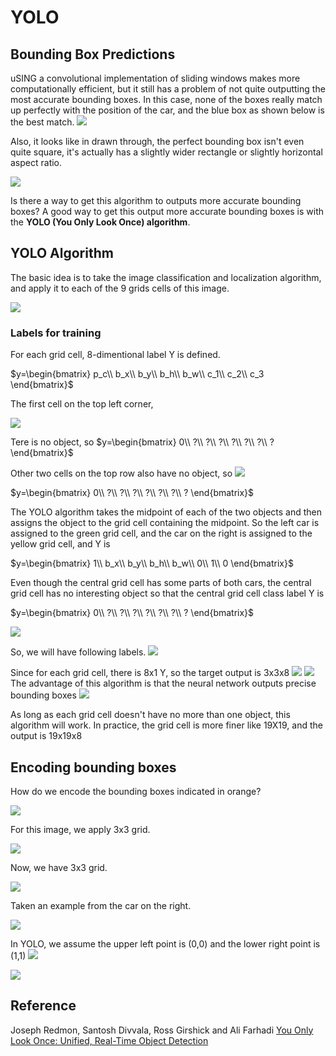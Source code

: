 # YOLO
## Bounding Box Predictions

 uSING a convolutional implementation of sliding windows makes more computationally efficient, but it still has a problem of not quite outputting the most accurate bounding boxes.  In this case, none of the boxes really match up perfectly with the position of the car, and the blue box as shown below is the best match.
![](images/097-bounding-box-predictions-1acf3ebc.png)

Also, it looks like in drawn through, the perfect bounding box isn't even quite square, it's actually has a slightly wider rectangle or slightly horizontal aspect ratio.

![](images/097-bounding-box-predictions-78a560d0.png)

Is there a way to get this algorithm to outputs more accurate bounding boxes? A good way to get this output more accurate bounding boxes is with the **YOLO (You Only Look Once) algorithm**.


## YOLO Algorithm

The basic idea is to take the image classification and localization algorithm, and apply it to each of the 9 grids  cells of this image.

![](images/097-bounding-box-predictions-5d381c57.png)

### Labels for training

For each grid cell, 8-dimentional label Y is defined.

$y=\begin{bmatrix}
p_c\\
b_x\\
b_y\\
b_h\\
b_w\\
c_1\\
c_2\\
c_3
\end{bmatrix}$

The first cell on the top left corner,

![](images/097-bounding-box-predictions-c65da27e.png)

Tere is no object, so
$y=\begin{bmatrix}
0\\
?\\
?\\
?\\
?\\
?\\
?\\
?
\end{bmatrix}$

Other two cells on the top row also have no object, so
![](images/097-bounding-box-predictions-fab27db0.png)

$y=\begin{bmatrix}
0\\
?\\
?\\
?\\
?\\
?\\
?\\
?
\end{bmatrix}$

 The YOLO algorithm takes the midpoint of each of the two objects and then assigns the object to the grid cell containing the midpoint. So the left car is assigned to the green grid cell, and the car on the right is assigned to the yellow grid cell, and Y is

 $y=\begin{bmatrix}
 1\\
 b_x\\
 b_y\\
 b_h\\
 b_w\\
 0\\
 1\\
 0
 \end{bmatrix}$




  Even though the central grid cell has some parts of both cars, the central grid cell has no interesting object so that the central grid cell class label Y is

 $y=\begin{bmatrix}
 0\\
 ?\\
 ?\\
 ?\\
 ?\\
 ?\\
 ?\\
 ?
 \end{bmatrix}$

![](images/097-bounding-box-predictions-fb015d56.png)


So, we will have following labels.
![](images/097-bounding-box-predictions-53c8ec7f.png)

Since for each grid cell, there is 8x1 Y, so the target output is 3x3x8
![](images/097-bounding-box-predictions-bc3a2258.png)
![](images/097-bounding-box-predictions-4a3bc997.png)
The advantage of this algorithm is that the neural network outputs precise bounding boxes
![](images/097-bounding-box-predictions-582ffae6.png)

As long as each grid cell doesn't have no more than one object, this algorithm will work. In practice, the grid cell is more finer like 19X19, and the output is 19x19x8

## Encoding bounding boxes
How do we encode the bounding boxes indicated in orange?

![](images/097-bounding-box-predictions-3d1eb5a4.png)

For this image, we apply 3x3 grid.



![](images/097-bounding-box-predictions-3b2ea7f9.png)

Now, we have 3x3 grid.

![](images/097-bounding-box-predictions-dbe370c5.png)

Taken an example from the car on the right.

![](images/097-bounding-box-predictions-edc4b19f.png)

In YOLO, we assume the upper left point is (0,0) and the lower right point is (1,1)
![](images/097-bounding-box-predictions-9bf46864.png)

![](images/097-bounding-box-predictions-374ea18f.png)
## Reference

 Joseph Redmon, Santosh Divvala, Ross Girshick and Ali Farhadi [You Only Look Once: Unified, Real-Time Object Detection](https://arxiv.org/abs/1506.02640)
